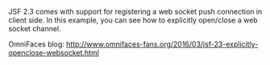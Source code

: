 JSF 2.3 comes with support for registering a web socket push connection in client side.
In this example, you can see how to explicitly open/close a web socket channel.
 
OmniFaces blog:   http://www.omnifaces-fans.org/2016/03/jsf-23-explicitly-openclose-websocket.html
